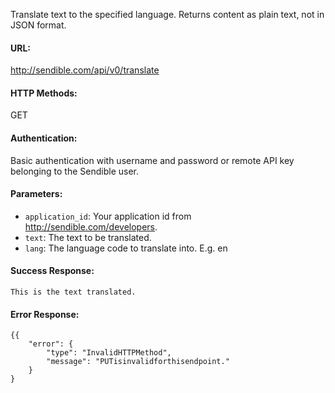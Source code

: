 Translate text to the specified language. Returns content as plain text, not in JSON format.

#### URL: ####
http://sendible.com/api/v0/translate

#### HTTP Methods: ####
GET

#### Authentication: ####
Basic authentication with username and password or remote API key belonging to the Sendible user.

#### Parameters: ####
  * `application_id`: Your application id from http://sendible.com/developers.
  * `text`: The text to be translated.
  * `lang`: The language code to translate into. E.g. en

#### Success Response: ####
```
This is the text translated.
```

#### Error Response: ####
```
{{
    "error": {
        "type": "InvalidHTTPMethod",
        "message": "PUTisinvalidforthisendpoint."
    }
}
```